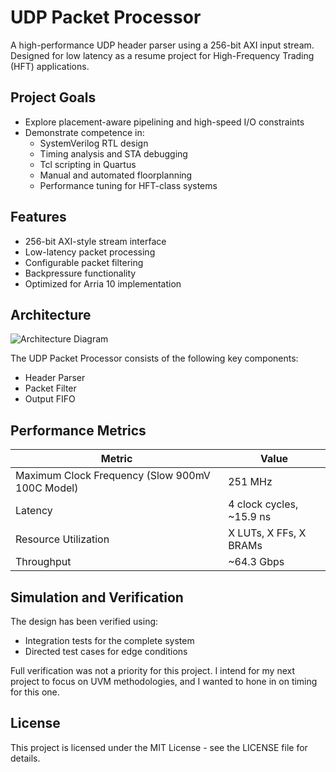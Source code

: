 # UDP Packet Processor

A high-performance UDP header parser using a 256-bit AXI input stream. Designed for low latency as a resume project for High-Frequency Trading (HFT) applications.

## Project Goals

- Explore placement-aware pipelining and high-speed I/O constraints
- Demonstrate competence in:
  - SystemVerilog RTL design
  - Timing analysis and STA debugging
  - Tcl scripting in Quartus
  - Manual and automated floorplanning
  - Performance tuning for HFT-class systems

## Features

- 256-bit AXI-style stream interface
- Low-latency packet processing
- Configurable packet filtering
- Backpressure functionality
- Optimized for Arria 10 implementation

## Architecture

![Architecture Diagram](report/images/architecture.png)

The UDP Packet Processor consists of the following key components:
- Header Parser
- Packet Filter
- Output FIFO

## Performance Metrics

| Metric | Value |
|--------|-------|
| Maximum Clock Frequency (Slow 900mV 100C Model) | 251 MHz |
| Latency | 4 clock cycles, ~15.9 ns  |
| Resource Utilization | X LUTs, X FFs, X BRAMs |
| Throughput | ~64.3 Gbps |

## Simulation and Verification

The design has been verified using:
- Integration tests for the complete system
- Directed test cases for edge conditions

Full verification was not a priority for this project. I intend for my next project to focus on UVM methodologies, and I wanted to hone in on timing for this one.


## License

This project is licensed under the MIT License - see the LICENSE file for details.
```

